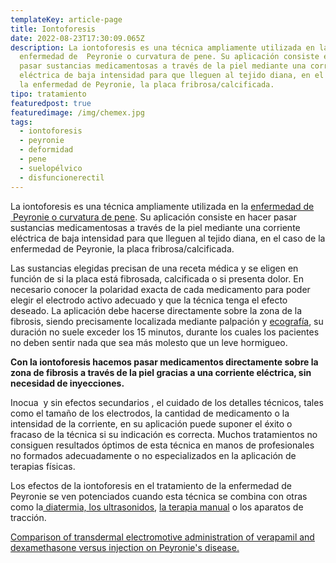 ```yaml
---
templateKey: article-page
title: Iontoforesis
date: 2022-08-23T17:30:09.065Z
description: La iontoforesis es una técnica ampliamente utilizada en la
  enfermedad de  Peyronie o curvatura de pene. Su aplicación consiste en hacer
  pasar sustancias medicamentosas a través de la piel mediante una corriente
  eléctrica de baja intensidad para que lleguen al tejido diana, en el caso de
  la enfermedad de Peyronie, la placa fribrosa/calcificada.
tipo: tratamiento
featuredpost: true
featuredimage: /img/chemex.jpg
tags:
  - iontoforesis
  - peyronie
  - deformidad
  - pene
  - suelopélvico
  - disfuncionerectil
---
```

<p>La iontoforesis es una técnica ampliamente utilizada en la <a href="http://www.fisioterapiasuelopelvico.com/pacientes/hombres/enfermedad-peyronie-curvatura-pene-fibrosis-pene">enfermedad de &nbsp;Peyronie o curvatura de pene</a>. Su aplicación consiste en hacer pasar sustancias medicamentosas&nbsp;a través de la piel mediante una corriente eléctrica de baja intensidad&nbsp;para que lleguen al tejido diana, en el caso de la enfermedad de Peyronie, la placa fribrosa/calcificada.</p>

<p>Las sustancias elegidas precisan de una receta médica y se eligen en función de si la placa está fibrosada, calcificada o si presenta dolor. En necesario conocer la polaridad exacta de cada medicamento para poder elegir el electrodo activo adecuado y que la técnica tenga el efecto deseado. La aplicación debe hacerse directamente sobre la zona de la fibrosis, siendo precisamente localizada mediante palpación y <a href="http://www.fisioterapiasuelopelvico.com/tecnicas/ecografia-funcional-abdomino-perineal">ecografía</a>, su duración no suele exceder los 15 minutos, durante los cuales los pacientes no deben sentir nada que sea más molesto que un leve hormigueo.&nbsp;</p>

<p class="resumenTexto left rtecenter"><b>Con la iontoforesis hacemos pasar medicamentos directamente sobre la zona de fibrosis a través de la piel gracias a una corriente eléctrica, sin necesidad de inyecciones.</b></p>

<p>Inocua &nbsp;y sin efectos secundarios , el cuidado de los detalles técnicos, tales como el tamaño de los electrodos, la cantidad de medicamento o la intensidad de la corriente,&nbsp;en su aplicación puede suponer el éxito o fracaso de la técnica si su indicación es correcta.&nbsp;Muchos tratamientos no consiguen resultados óptimos de esta técnica en manos de profesionales no formados adecuadamente o no especializados en la aplicación de terapias físicas.</p>

<p>Los efectos de la iontoforesis en el tratamiento de la enfermedad de Peyronie se ven potenciados cuando esta técnica se combina con otras como la<a href="http://www.fisioterapiasuelopelvico.com/tecnicas/ultrasonidos-diatermia-radiofrecuencia"> diatermia, los ultrasonidos</a>, <a href="http://www.fisioterapiasuelopelvico.com/tecnicas/tecnicas-miofasciales-neuromusculares">la terapia manual</a> o los aparatos de tracción.</p>

<p><a href="http://onlinelibrary.wiley.com/doi/10.1111/j.2047-2927.2012.00018.x/full">Comparison of transdermal electromotive administration of verapamil and dexamethasone versus injection on Peyronie's disease.</a></p>